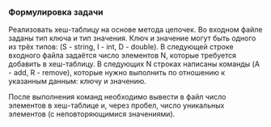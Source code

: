 ### Формулировка задачи
Реализовать хеш-таблицу на основе метода цепочек.
Во входном файле заданы тип ключа и тип значения. 
Ключ и значение могут быть одного из трёх типов:
(S - string, I - int, D - double). В следующей строке
входного файла задаётся число элементов N, которые требуется добавить в
хеш-таблицу. В следующих N строках написаны команды (A - 
add, R - remove), которые нужно выполнить по отношению к
указанным данным: ключу и значению. 

После выполнения команд необходимо вывести в файл число
элементов в хеш-таблице и, через пробел, число уникальных
элементов (с неповторяющимися значениями).